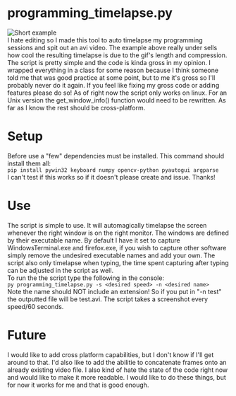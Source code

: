 # programming_timelapse.py
![Short example](https://i.imgur.com/UcFhmtp.gif)  
I hate editing so I made this tool to auto timelapse my programming sessions and spit out an avi video. The example above really under sells how cool the resulting timelapse is due to the gif's length and compression. The script is pretty simple and the code is kinda gross in my opinion. I wrapped everything in a class for some reason because I think someone told me that was good practice at some point, but to me it's gross so I'll probably never do it again. If you feel like fixing my gross code or adding features please do so! As of right now the script only works on linux. For an Unix version the get_window_info() function would need to be rewritten. As far as I know the rest should be cross-platform.

# Setup
Before use a "few" dependencies must be installed. This command should install them all:  
```pip install pywin32 keyboard numpy opencv-python pyautogui argparse```  
I can't test if this works so if it doesn't please create and issue. Thanks!

# Use
The script is simple to use. It will automagically timelapse the screen whenever the right window is on the right monitor. The windows are defined by their executable name. By default I have it set to capture WindowsTerminal.exe and firefox.exe, if you wish to capture other software simply remove the undesired executable names and add your own. The script also only timelapse when typing, the time spent capturing after typing can be adjusted in the script as well.  
To run the the script type the following in the console:  
```py programming_timelapse.py -s <desired speed> -n <desired name>```  
Note the name should NOT include an extension! So if you put in "-n test" the outputted file will be test.avi. The script takes a screenshot every speed/60 seconds.

# Future
I would like to add cross platform capabilities, but I don't know if I'll get around to that. I'd also like to add the abilitie to concatenate frames onto an already existing video file. I also kind of hate the state of the code right now and would like to make it more readable. I would like to do these things, but for now it works for me and that is good enough.
